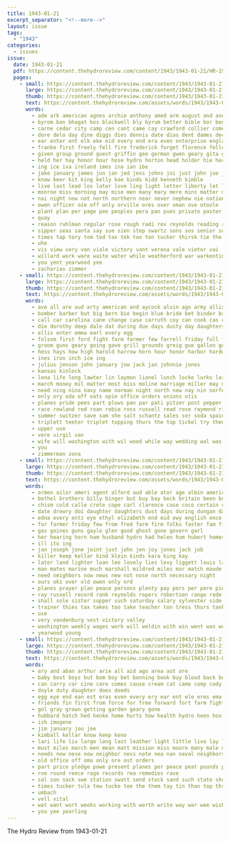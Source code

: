```yaml
---
title: 1943-01-21
excerpt_separator: "<!--more-->"
layout: issue
tags:
  - "1943"
categories:
  - issues
issue:
  date: 1943-01-21
  pdf: https://content.thehydroreview.com/content/1943/1943-01-21/HR-1943-01-21.pdf
  pages:
    - small: https://content.thehydroreview.com/content/1943/1943-01-21/small/HR-1943-01-21-01.jpg
      large: https://content.thehydroreview.com/content/1943/1943-01-21/large/HR-1943-01-21-01.jpg
      thumb: https://content.thehydroreview.com/content/1943/1943-01-21/thumbnails/HR-1943-01-21-01.jpg
      text: https://content.thehydroreview.com/assets/words/1943/1943-01-21/HR-1943-01-21-01.txt
      words:
        - ade ark american agnes archie anthony amed arm august and ane ago army alls arias angeles angels ave abo ast art ary alvis abe are america anton amarillo age aul adkins albert aly all aid agent awe
        - byrom ban bhagat bos blackwell bly byrum better bible bor ben bors burkhalter barracks browne brother back buy baptist boe bond baumann belt been barrack burst bus brummett bring belo bey box bonds boat but body boy began bert board baer boards beck both blood badea bird boys burg budge
        - carne cedar city camp cen cant came cay crawford collier comes call ceci col claus cheers chris clive christ can carnegie colonel cantrell certain captain cold cross caddo camey christians church car claude cin card conk coffee cate cabbage carruth christian college crust cody churches cattle class christmas canyon cree come cecil cia champlain clerk cher cas
        - dore delo day dine diggs dies dennis date dias dent dames dec down double dand daily dry during dake dray doyle dye death david demont dan daughters deans does dery daughter deis
        - ear enter ent elk eke eid every end era even enterprise england ery eles emil easy edge eddie emer elbert
        - franke first freely fell fire frederick forget florence fellow fred fast faith from flash few fry former found fail for fine field farm friend friday frost fall
        - given group ground guest griffin gee german gwen geary gita getting goodson gibson gene grade givens gone glen greeson goes george glad goines good gun
        - held her hay honor hour hose hydro horton head holder hie hecke home hall him herbert hed high helen henry hop husband hunt hable hor house hom hopewell hon hea haas hee hal has heart had hone hooks hey heidebrecht host
        - ing ice iva ireland imes ina ian ibe
        - jake january james jun jan jed jess johns joi just john joe jackson
        - know keer kit king kelly kee kinds kidd kenneth kimble
        - live last lead los later love ling light letter liberty let lawton left lela lassiter less law line lit lee lambert lloyd lave lett lis loyal lawrence late lorn lige low lake long
        - monroe miss morning may mise men many mary mere mins matter melber mark mains mill merrion mail mold must marshall mountain most morte meats mans mee murray morrison mis man marks more mix march mal mew miles mass monda montas mies mcnaught monday mean miller mas mon mori made
        - nai night now not north northern near never nephew nie nations nor ner nice nation names nealy needy new news neil neils nest
        - owen officer oie off only orville ores over oman ove otoole
        - plant plan per page pee peoples pera pan pues private paster pie pote peng prayer paes police peg past price peer pree pow pas pounds paul public pew present pins people pales par pipes pin proper puc poe part pedro peace peden paper pastor
        - quay
        - reason ruhlman regular rose rough radi rex reynolds reading rat ruckman rot ranch roney rie role rong ray regis rea rese ringler reach roll raymond riding regula real rain
        - sipper seas santa say sue sien step swartz sons sos senior subject stroke standard stevens share sergeant send sprinkles stores spare sim sand stand sunday shem sunda sat sermons sin sunshine state simple short show stock sak service south sen saturday stoves shivers san sea ship style steins sermon six smith scott seed such sparks struck schaal street second son said som she see sheppard student sale still school study single soon stutzman seat sprinkle sell sun sater saye suter sai
        - times tap tory tom ted tax tek too ton tucker thirsk tie the tice than thein tint thom tae toe them tech triplet tay thomas tex tin tomar tua tur table tye tee take tindel thurs tor thay till trish town toy tun trent thon then tio tant
        - uhe
        - vis view very von viale victory vant verona vale vietor vai
        - willard work ware waite water while weatherford war warkentin wey wine wear well will weeks wheat wonders waddle waller working woodrow word with went ways week wank wile world west wright worn write worth wire was wiper wish white wil woosley way weather wind won willingham
        - you yent yearwood yee
        - zacharias zimmer
    - small: https://content.thehydroreview.com/content/1943/1943-01-21/small/HR-1943-01-21-02.jpg
      large: https://content.thehydroreview.com/content/1943/1943-01-21/large/HR-1943-01-21-02.jpg
      thumb: https://content.thehydroreview.com/content/1943/1943-01-21/thumbnails/HR-1943-01-21-02.jpg
      text: https://content.thehydroreview.com/assets/words/1943/1943-01-21/HR-1943-01-21-02.txt
      words:
        - ave all are aud arty american and aycock alvin ago army allis
        - bomber barber but big bern bie begin blue bride bet binder bank buckmaster baptist best burgman brides blum band blough bryan bur baldwin bonds buy bom boren bill
        - call car carolina cane change case carruth coy can cook cas constant chamber crawford child church cat county cattle caller curtis chalmers carman charles cheese col clerk close caddo
        - die dorothy deep dale dat during due days dusty day daughters daughter down dave
        - ellis enter emma earl every egg
        - folsom first ford fight farm farmer few farrell friday full fuls friend front for farewell fill frock from
        - groom guns geary going gave grill grounds greig gue gallon george govern gusty gerrits grain good
        - hess hays how high harold harrow horn hour honor harbor hardware hubbard hydro hay her heres hall harry herndon head howard home henry
        - ines iron inch ice ing
        - julius jenson john january jow jack jan johnnie jones
        - kansas kinlock
        - lena life long lawter lin laymon lionel lunch locke lurks large lewis loving
        - march money mil matter most miss moline marriage miller may midway made marr minister must mildred mix marines male more monday man mary many martin marion mash ming
        - need ning nina navy name norman night north new nay nin norfolk needs now nine not
        - only ory oda off oats opie office orders onions otis
        - planes pride pees part plows pan par pati pitzer post pepper pieper phipps poet press pin public
        - race rowland red roan robie ross russell read rose raymond richardson ren roy ran rear
        - summer switzer save sam she salt schantz sales ser soda spain spring self saturday station sweeney stock sale spoon stoves sams seed selene study strong shoot sister say school stamps slippy san see shall second samuel safe stockton sink service sell son
        - triplett teeter triplet topping thurs the top tickel try then theo thick thomas tse take trum tat tal tene tin tea tes them tanks thu tank
        - upper use
        - vere virgil van
        - wife will washington with wil wood while way wedding wal was white wait war water weatherford work win
        - you
        - zimmerman zona
    - small: https://content.thehydroreview.com/content/1943/1943-01-21/small/HR-1943-01-21-03.jpg
      large: https://content.thehydroreview.com/content/1943/1943-01-21/large/HR-1943-01-21-03.jpg
      thumb: https://content.thehydroreview.com/content/1943/1943-01-21/thumbnails/HR-1943-01-21-03.jpg
      text: https://content.thehydroreview.com/assets/words/1943/1943-01-21/HR-1943-01-21-03.txt
      words:
        - armen ailor ameri agent alford aud able ator age albin american ardith all alban are and
        - bethel brothers billy binger but buy bay beck britain been boschert billion bigger began burg brewer bank business bast both batter bert better bonds ber bond brought bony bud ben banker
        - chism cold calle crete cope carl clarence case coco certain chick cost comes channell credit cattle church colony cake camp craft
        - date drewry doi daughter daughters dust days during dungan day ditmore din dir director davis doris dinner
        - edna every entz eye ethyl elizabeth end eid ewy english ence ear
        - for farmer friday few from fred farm firm folks faster fam first frank
        - gas goines guns gayle glen good ghost gone govern garl
        - her hearing horn ham husband hydro had helen hum hubert homes hast hard heck heid helena has henry hinton hope home halt
        - ill ito ing
        - jan joseph jone joint just john jen joy jones jack job
        - killer keep kellar kind klein kinds kara king kay
        - later land lighter loan lee lovely lies levy liggett louis labe last lowe lola life lat lea law lense light
        - man mates marine much marshall mildred miles mar match maude made mercury monday melton miss more mont morrow may meck manny maid matter must many mound
        - need neighbors now news new not nose north necessary night
        - ours oki over old owen only ord
        - planes prayer plan peace persons plenty pay pers per pere pie person poss plate paul pleasant present payne part phon pansy prier people patt
        - ray russell record rank reynolds ropers robertson range rede ried
        - shall sole sister supper such saturday salary sylvester side save school state service seems special sunday station shoulders smith still sheldon son small sick sarah sparks sada send
        - trainer thies tax takes too take teacher ton tress thurs tanks the tose try than thet
        - use
        - very vandenburg vest victory valley
        - washington weekly wages work will weldin with win went was world wash war week ward wildman williams wil well wilford wie weatherford want wendell wieland
        - yearwood young
    - small: https://content.thehydroreview.com/content/1943/1943-01-21/small/HR-1943-01-21-04.jpg
      large: https://content.thehydroreview.com/content/1943/1943-01-21/large/HR-1943-01-21-04.jpg
      thumb: https://content.thehydroreview.com/content/1943/1943-01-21/thumbnails/HR-1943-01-21-04.jpg
      text: https://content.thehydroreview.com/assets/words/1943/1943-01-21/HR-1943-01-21-04.txt
      words:
        - ary and aban arthur arie all aid ago area ast are
        - baby bost boys but bom boy bet benning book buy blood back bere been base bridgeport bulk business busi better bring blanche books bor bonds
        - can carry car cine care comes cause cream cat came comp cody carruth childres county college chick chery cecil card chambers caesar course count case city
        - doyle duty daughter does deeds
        - egg eye end ean est eras even every ery ear ent ele eres ema
        - friends fin first from force for free forward fort farm fight fick folks fair farmer
        - gol gray grown getting garden geary gone
        - hubbard hatch hed henke home hurts how health hydro heen hon her hatfield hem hampshire hens had head
        - ish imogene
        - jim january jou joe
        - kimball kellar know keep keno
        - lari life liv large long last leather light little live lay lake lot lam like
        - must miles march men mean matt mission miss moore many male market mash money members mal more much
        - needs new nese now neighbor ness note nea nan naval neighbors need not norman
        - old office off oma only ore ost orders
        - part price pledge powe present planes per peace peat pounds pro paten por pay pere
        - roe round reece rage records rea remedies rave
        - sal son sack swe station swatt send stuck sand such state shoe service six south sophia save side spare still small season sincere sas sun she shows sells sill sale see
        - times tucker tula tew tucke tee the them tay tin than top throw thomas towns trust toc till ting tindel thi too tor trucks
        - umbach
        - vell vital
        - wat want wort weeks working with worth write way war wee wish world watt week well went wear was will why
        - you yee yearling
---
```


The Hydro Review from 1943-01-21

<!--more-->

